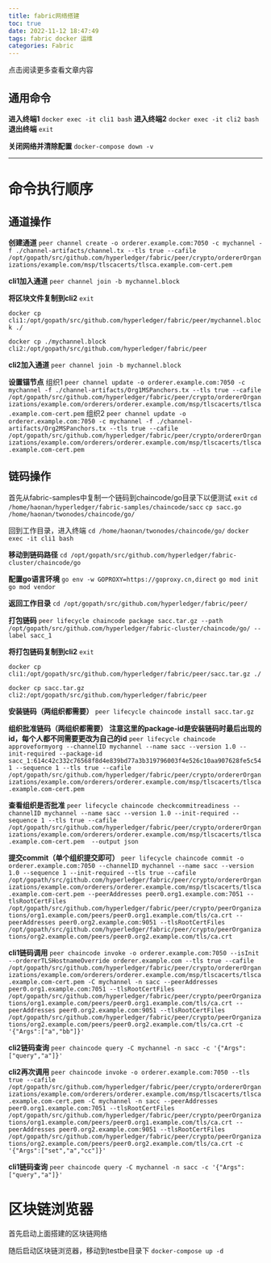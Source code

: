 ```yaml
---
title: fabric网络搭建
toc: true
date: 2022-11-12 18:47:49
tags: fabric docker 运维
categories: Fabric
---
```


​​点击阅读更多查看文章内容<!--more-->

## 通用命令
**进入终端1**
`docker exec -it cli1 bash`
**进入终端2**
`docker exec -it cli2 bash`
**退出终端**
`exit`

**关闭网络并清除配置**
`docker-compose down -v`


---

# 命令执行顺序
## 通道操作

**创建通道**
`peer channel create -o orderer.example.com:7050 -c mychannel -f ./channel-artifacts/channel.tx --tls true --cafile /opt/gopath/src/github.com/hyperledger/fabric/peer/crypto/ordererOrganizations/example.com/msp/tlscacerts/tlsca.example.com-cert.pem`

**cli1加入通道**
`peer channel join -b mychannel.block`

**将区块文件复制到cli2**
`exit`

`docker cp cli1:/opt/gopath/src/github.com/hyperledger/fabric/peer/mychannel.block ./ `

`docker cp ./mychannel.block cli2:/opt/gopath/src/github.com/hyperledger/fabric/peer`

**cli2加入通道**
`peer channel join -b mychannel.block`

**设置锚节点**
组织1
`peer channel update -o orderer.example.com:7050 -c mychannel -f ./channel-artifacts/Org1MSPanchors.tx --tls true --cafile /opt/gopath/src/github.com/hyperledger/fabric/peer/crypto/ordererOrganizations/example.com/orderers/orderer.example.com/msp/tlscacerts/tlsca.example.com-cert.pem`
组织2
`peer channel update -o orderer.example.com:7050 -c mychannel -f ./channel-artifacts/Org2MSPanchors.tx --tls true --cafile /opt/gopath/src/github.com/hyperledger/fabric/peer/crypto/ordererOrganizations/example.com/orderers/orderer.example.com/msp/tlscacerts/tlsca.example.com-cert.pem`


## 链码操作
首先从fabric-samples中复制一个链码到chaincode/go目录下以便测试
`exit`
`cd /home/haonan/hyperledger/fabric-samples/chaincode/sacc`
`cp sacc.go /home/haonan/twonodes/chaincode/go/`

回到工作目录，进入终端
`cd /home/haonan/twonodes/chaincode/go/`
`docker exec -it cli1 bash`


**移动到链码路径**
`cd /opt/gopath/src/github.com/hyperledger/fabric-cluster/chaincode/go`

**配置go语言环境**
`go env -w GOPROXY=https://goproxy.cn,direct`
`go mod init`
`go mod vendor`

**返回工作目录**
`cd /opt/gopath/src/github.com/hyperledger/fabric/peer/`

**打包链码**
`peer lifecycle chaincode package sacc.tar.gz --path /opt/gopath/src/github.com/hyperledger/fabric-cluster/chaincode/go/ --label sacc_1`

**将打包链码复制到cli2**
`exit`

`docker cp cli1:/opt/gopath/src/github.com/hyperledger/fabric/peer/sacc.tar.gz ./`

`docker cp sacc.tar.gz cli2:/opt/gopath/src/github.com/hyperledger/fabric/peer`

**安装链码（两组织都需要）**
`peer lifecycle chaincode install sacc.tar.gz`

**组织批准链码（两组织都需要）**
**注意这里的package-id是安装链码时最后出现的id，每个人都不同需要更改为自己的id**
`peer lifecycle chaincode approveformyorg --channelID mychannel --name sacc --version 1.0 --init-required --package-id sacc_1:614c42c332c76568f8d4e839bd77a3b319796003f4e526c10aa907628fe5c541 --sequence 1 --tls true --cafile /opt/gopath/src/github.com/hyperledger/fabric/peer/crypto/ordererOrganizations/example.com/orderers/orderer.example.com/msp/tlscacerts/tlsca.example.com-cert.pem`

**查看组织是否批准**
`peer lifecycle chaincode checkcommitreadiness --channelID mychannel --name sacc --version 1.0 --init-required --sequence 1 --tls true --cafile /opt/gopath/src/github.com/hyperledger/fabric/peer/crypto/ordererOrganizations/example.com/orderers/orderer.example.com/msp/tlscacerts/tlsca.example.com-cert.pem  --output json`

**提交commit（单个组织提交即可）**
`peer lifecycle chaincode commit -o orderer.example.com:7050 --channelID mychannel --name sacc --version 1.0 --sequence 1 --init-required --tls true --cafile /opt/gopath/src/github.com/hyperledger/fabric/peer/crypto/ordererOrganizations/example.com/orderers/orderer.example.com/msp/tlscacerts/tlsca.example.com-cert.pem --peerAddresses peer0.org1.example.com:7051 --tlsRootCertFiles /opt/gopath/src/github.com/hyperledger/fabric/peer/crypto/peerOrganizations/org1.example.com/peers/peer0.org1.example.com/tls/ca.crt --peerAddresses peer0.org2.example.com:9051 --tlsRootCertFiles /opt/gopath/src/github.com/hyperledger/fabric/peer/crypto/peerOrganizations/org2.example.com/peers/peer0.org2.example.com/tls/ca.crt`

**cli1链码调用**
`peer chaincode invoke -o orderer.example.com:7050 --isInit --ordererTLSHostnameOverride orderer.example.com --tls true --cafile /opt/gopath/src/github.com/hyperledger/fabric/peer/crypto/ordererOrganizations/example.com/orderers/orderer.example.com/msp/tlscacerts/tlsca.example.com-cert.pem -C mychannel -n sacc --peerAddresses peer0.org1.example.com:7051 --tlsRootCertFiles /opt/gopath/src/github.com/hyperledger/fabric/peer/crypto/peerOrganizations/org1.example.com/peers/peer0.org1.example.com/tls/ca.crt --peerAddresses peer0.org2.example.com:9051 --tlsRootCertFiles /opt/gopath/src/github.com/hyperledger/fabric/peer/crypto/peerOrganizations/org2.example.com/peers/peer0.org2.example.com/tls/ca.crt -c '{"Args":["a","bb"]}'`

**cli2链码查询**
`peer chaincode query -C mychannel -n sacc -c '{"Args":["query","a"]}'`

**cli2再次调用**
`peer chaincode invoke -o orderer.example.com:7050 --tls true --cafile /opt/gopath/src/github.com/hyperledger/fabric/peer/crypto/ordererOrganizations/example.com/orderers/orderer.example.com/msp/tlscacerts/tlsca.example.com-cert.pem -C mychannel -n sacc --peerAddresses peer0.org1.example.com:7051 --tlsRootCertFiles /opt/gopath/src/github.com/hyperledger/fabric/peer/crypto/peerOrganizations/org1.example.com/peers/peer0.org1.example.com/tls/ca.crt --peerAddresses peer0.org2.example.com:9051 --tlsRootCertFiles /opt/gopath/src/github.com/hyperledger/fabric/peer/crypto/peerOrganizations/org2.example.com/peers/peer0.org2.example.com/tls/ca.crt -c '{"Args":["set","a","cc"]}'`

**cli1链码查询**
`peer chaincode query -C mychannel -n sacc -c '{"Args":["query","a"]}'`


# 区块链浏览器
首先启动上面搭建的区块链网络

随后启动区块链浏览器，移动到testbe目录下
`docker-compose up -d`
